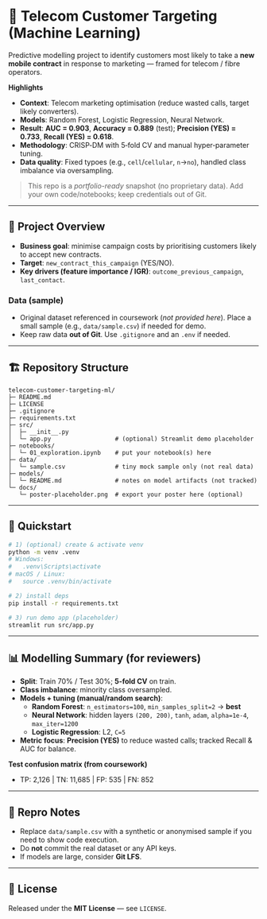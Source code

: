 # 📡 Telecom Customer Targeting (Machine Learning)
Predictive modelling project to identify customers most likely to take a **new mobile contract** in response to marketing — framed for telecom / fibre operators.

**Highlights**
- **Context**: Telecom marketing optimisation (reduce wasted calls, target likely converters).
- **Models**: Random Forest, Logistic Regression, Neural Network.
- **Result**: **AUC = 0.903**, **Accuracy = 0.889** (test); **Precision (YES) = 0.733**, **Recall (YES) = 0.618**.
- **Methodology**: CRISP‑DM with 5‑fold CV and manual hyper‑parameter tuning.
- **Data quality**: Fixed typoes (e.g., `cell`/`cellular`, `n`→`no`), handled class imbalance via oversampling.

> This repo is a *portfolio-ready* snapshot (no proprietary data). Add your own code/notebooks; keep credentials out of Git.

---

## 🧭 Project Overview
- **Business goal**: minimise campaign costs by prioritising customers likely to accept new contracts.
- **Target**: `new_contract_this_campaign` (YES/NO).
- **Key drivers (feature importance / IGR)**: `outcome_previous_campaign`, `last_contact`.

### Data (sample)
- Original dataset referenced in coursework (*not provided here*). Place a small sample (e.g., `data/sample.csv`) if needed for demo.
- Keep raw data **out of Git**. Use `.gitignore` and an `.env` if needed.

---

## 🏗️ Repository Structure
```
telecom-customer-targeting-ml/
├─ README.md
├─ LICENSE
├─ .gitignore
├─ requirements.txt
├─ src/
│  ├─ __init__.py
│  └─ app.py                  # (optional) Streamlit demo placeholder
├─ notebooks/
│  └─ 01_exploration.ipynb    # put your notebook(s) here
├─ data/
│  └─ sample.csv              # tiny mock sample only (not real data)
├─ models/
│  └─ README.md               # notes on model artifacts (not tracked)
└─ docs/
   └─ poster-placeholder.png  # export your poster here (optional)
```

---

## 🚀 Quickstart
```bash
# 1) (optional) create & activate venv
python -m venv .venv
# Windows:
#   .venv\Scripts\activate
# macOS / Linux:
#   source .venv/bin/activate

# 2) install deps
pip install -r requirements.txt

# 3) run demo app (placeholder)
streamlit run src/app.py
```

---

## 📊 Modelling Summary (for reviewers)
- **Split**: Train 70% / Test 30%; **5‑fold CV** on train.
- **Class imbalance**: minority class oversampled.
- **Models + tuning (manual/random search)**:
  - **Random Forest**: `n_estimators=100`, `min_samples_split=2` → **best**
  - **Neural Network**: hidden layers `(200, 200)`, `tanh`, `adam`, `alpha=1e-4`, `max_iter=1200`
  - **Logistic Regression**: L2, `C=5`
- **Metric focus**: **Precision (YES)** to reduce wasted calls; tracked Recall & AUC for balance.

**Test confusion matrix (from coursework)**
- TP: 2,126 | TN: 11,685 | FP: 535 | FN: 852

---

## 🧪 Repro Notes
- Replace `data/sample.csv` with a synthetic or anonymised sample if you need to show code execution.
- Do **not** commit the real dataset or any API keys.
- If models are large, consider **Git LFS**.

---

## 📜 License
Released under the **MIT License** — see `LICENSE`.
